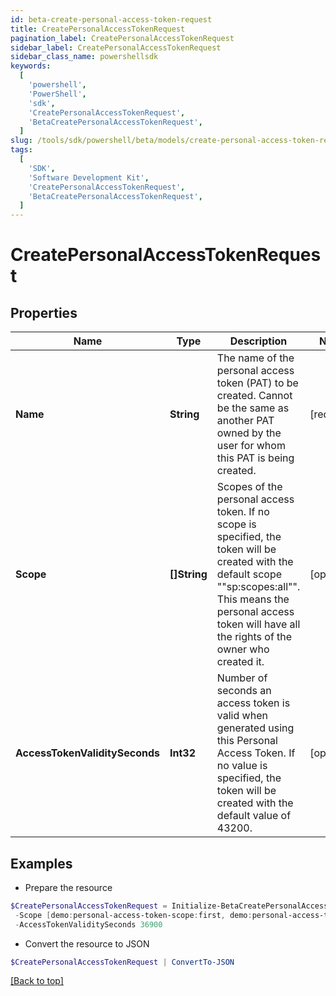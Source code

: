 ```yaml
---
id: beta-create-personal-access-token-request
title: CreatePersonalAccessTokenRequest
pagination_label: CreatePersonalAccessTokenRequest
sidebar_label: CreatePersonalAccessTokenRequest
sidebar_class_name: powershellsdk
keywords:
  [
    'powershell',
    'PowerShell',
    'sdk',
    'CreatePersonalAccessTokenRequest',
    'BetaCreatePersonalAccessTokenRequest',
  ]
slug: /tools/sdk/powershell/beta/models/create-personal-access-token-request
tags:
  [
    'SDK',
    'Software Development Kit',
    'CreatePersonalAccessTokenRequest',
    'BetaCreatePersonalAccessTokenRequest',
  ]
---
```


# CreatePersonalAccessTokenRequest

## Properties

| Name | Type | Description | Notes |
| --- | --- | --- | --- |
| **Name** | **String** | The name of the personal access token (PAT) to be created. Cannot be the same as another PAT owned by the user for whom this PAT is being created. | [required] |
| **Scope** | **[]String** | Scopes of the personal access token. If no scope is specified, the token will be created with the default scope ""sp:scopes:all"". This means the personal access token will have all the rights of the owner who created it. | [optional] |
| **AccessTokenValiditySeconds** | **Int32** | Number of seconds an access token is valid when generated using this Personal Access Token. If no value is specified, the token will be created with the default value of 43200. | [optional] |

## Examples

- Prepare the resource

```powershell
$CreatePersonalAccessTokenRequest = Initialize-BetaCreatePersonalAccessTokenRequest  -Name NodeJS Integration `
 -Scope [demo:personal-access-token-scope:first, demo:personal-access-token-scope:second] `
 -AccessTokenValiditySeconds 36900
```

- Convert the resource to JSON

```powershell
$CreatePersonalAccessTokenRequest | ConvertTo-JSON
```

[[Back to top]](#)
